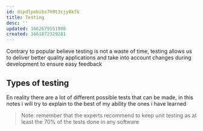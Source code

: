 ```yaml
---
id: dipdlpobibs7h9t3cjy8kfk
title: Testing
desc: ''
updated: 1662679551988
created: 1661872329281
---
```


Contrary to popular believe testing is not a waste of time, testing allows us to deliver better quality applications and take into account changes during development to ensure easy feedback

## Types of testing

En reality there are a lot of different possible tests that can be made, in this notes i will try to explain to the best of my ability the ones i have learned

>Note: remember that the experts recommend to keep unit testing as at least the 70% of the tests done in any software


